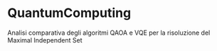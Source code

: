 # QuantumComputing
Analisi comparativa degli algoritmi QAOA e VQE per la risoluzione del Maximal Independent Set
